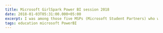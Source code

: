 ```yaml
---
title: Microsoft GirlSpark Power BI session 2018
date: 2018-01-03T05:31:00.000+05:00
excerpt: I was among those five MSPs (Microsoft Student Partners) who were chosen to assist girls during the “Power BI” session and it turned out to be a great experience which I’ll be sharing in this post.
tags: education microsoft PowerBI  
---
```

